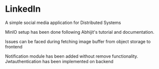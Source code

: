 # LinkedIn
 A simple social media application for Distributed Systems

 MinIO setup has been done following Abhijit's tutorial and documentation.

Issues can be faced during fetching image buffer from object storage to frontend


Notification module has been added without remove functionality. Jwtauthentication has been implemented on backend
